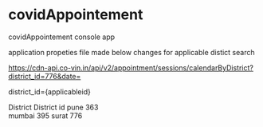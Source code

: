 # covidAppointement
covidAppointement console app

application propeties file made below changes for applicable distict search 

https://cdn-api.co-vin.in/api/v2/appointment/sessions/calendarByDistrict?district_id=776&date= 

district_id={applicableid}

District  District id 
pune         363  
mumbai       395
surat        776   
